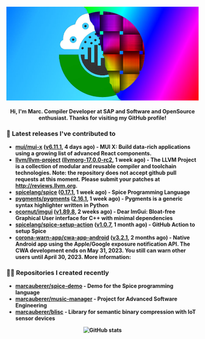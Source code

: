 <p align="center">
	<img src="https://raw.githubusercontent.com/marcauberer/marcauberer/master/images/frontpage-image.jpg">
	<br><br>
	<b>Hi, I'm Marc. Compiler Developer at SAP and Software and OpenSource enthusiast. Thanks for visiting my GitHub profile!
</p>

### 🚀 Latest releases I've contributed to


- [mui/mui-x](https://github.com/mui/mui-x) ([v6.11.1](https://github.com/mui/mui-x/releases/tag/v6.11.1), 4 days ago) - MUI X: Build data-rich applications using a growing list of advanced React components.
- [llvm/llvm-project](https://github.com/llvm/llvm-project) ([llvmorg-17.0.0-rc2](https://github.com/llvm/llvm-project/releases/tag/llvmorg-17.0.0-rc2), 1 week ago) - The LLVM Project is a collection of modular and reusable compiler and toolchain technologies. Note: the repository does not accept github pull requests at this moment. Please submit your patches at http://reviews.llvm.org.
- [spicelang/spice](https://github.com/spicelang/spice) ([0.17.1](https://github.com/spicelang/spice/releases/tag/0.17.1), 1 week ago) - Spice Programming Language
- [pygments/pygments](https://github.com/pygments/pygments) ([2.16.1](https://github.com/pygments/pygments/releases/tag/2.16.1), 1 week ago) - Pygments is a generic syntax highlighter written in Python
- [ocornut/imgui](https://github.com/ocornut/imgui) ([v1.89.8](https://github.com/ocornut/imgui/releases/tag/v1.89.8), 2 weeks ago) - Dear ImGui: Bloat-free Graphical User interface for C&#43;&#43; with minimal dependencies
- [spicelang/spice-setup-action](https://github.com/spicelang/spice-setup-action) ([v1.0.7](https://github.com/spicelang/spice-setup-action/releases/tag/v1.0.7), 1 month ago) - GitHub Action to setup Spice 
- [corona-warn-app/cwa-app-android](https://github.com/corona-warn-app/cwa-app-android) ([v3.2.1](https://github.com/corona-warn-app/cwa-app-android/releases/tag/v3.2.1), 2 months ago) - Native Android app using the Apple/Google exposure notification API. The CWA development ends on May 31, 2023. You still can warn other users until April 30, 2023. More information:

### 👨‍💻 Repositories I created recently
- [marcauberer/spice-demo](https://github.com/marcauberer/spice-demo) - Demo for the Spice programming language
- [marcauberer/music-manager](https://github.com/marcauberer/music-manager) - Project for Advanced Software Engineering
- [marcauberer/blisc](https://github.com/marcauberer/blisc) - Library for semantic binary compression with IoT sensor devices

<p align="center">
	<img src="https://github-readme-stats.vercel.app/api?username=marcauberer&show_icons=true&theme=dark" alt="GitHub stats">
</p>
